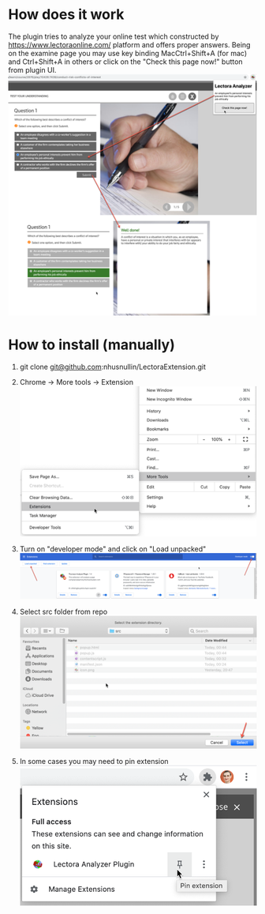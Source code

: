 # How does it work

The plugin tries to analyze your online test which constructed by https://www.lectoraonline.com/ platform and offers proper answers.
Being on the examine page you may use key binding MacCtrl+Shift+A (for mac) and Ctrl+Shift+A in others or click on the "Check this page now!" button from plugin UI.
![Screenshot](doc/5.png)

# How to install (manually)

1. git clone git@github.com:nhusnullin/LectoraExtension.git

2. Chrome -> More tools -> Extension
![Screenshot](doc/1.png)

3. Turn on "developer mode" and click on "Load unpacked"
![Screenshot](doc/2.png)

4. Select src folder from repo
![Screenshot](doc/3.png)

5. In some cases you may need to pin extension
![Screenshot](doc/4.png)
